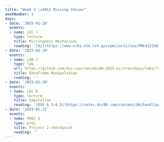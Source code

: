 ```yaml
---
title: "Week 4 \u2013 Missing Values"
weekNumber: 4
days:
- date: '2025-01-28'
  events:
  - name: LEC 7
    type: lecture
    title: Missingness Mechanisms
    reading: '[A1](https://www.ncbi.nlm.nih.gov/pmc/articles/PMC4121561/), [A2](https://stefvanbuuren.name/fimd/sec-MCAR.html)'
- date: '2025-01-29'
  events:
  - name: LAB 3
    type: lab
    url: https://github.com/dsc-courses/dsc80-2025-wi/tree/main/labs/lab03
    title: DataFrame Manipulation
    reading: ''
- date: '2025-01-30'
  events:
  - name: LEC 8
    type: lecture
    title: Imputation
    reading: '[DSP 6.3-6.5](https://notes.dsc80.com/content/06/handling-missing-data.html)'
- date: '2025-01-31'
  events:
  - name: PROJ 2
    type: proj
    title: Project 2 checkpoint
    reading: ''
---
```


